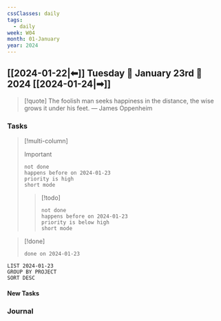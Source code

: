 ```yaml
---
cssClasses: daily
tags:
  - daily
week: W04
month: 01-January
year: 2024
---
```


## [[2024-01-22|⬅]] Tuesday 🔹 January 23rd 🔹 2024 [[2024-01-24|➡]]

> [!quote] The foolish man seeks happiness in the distance, the wise grows it under his feet.
> — James Oppenheim

### Tasks

> [!multi-column]
> 
> > [!important]
> > ```tasks
> > not done
> > happens before on 2024-01-23
> > priority is high
> > short mode
> > ```
> 
> > [!todo]
> > ```tasks
> > not done
> > happens before on 2024-01-23
> > priority is below high
> > short mode
> > ```

> [!done]
> ```tasks
> done on 2024-01-23
> ```

```toggl
LIST 2024-01-23
GROUP BY PROJECT
SORT DESC
```

#### New Tasks

### Journal

